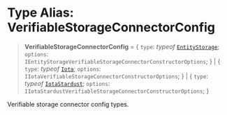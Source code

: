 # Type Alias: VerifiableStorageConnectorConfig

> **VerifiableStorageConnectorConfig** = \{ `type`: *typeof* [`EntityStorage`](../variables/VerifiableStorageConnectorType.md#entitystorage); `options`: `IEntityStorageVerifiableStorageConnectorConstructorOptions`; \} \| \{ `type`: *typeof* [`Iota`](../variables/VerifiableStorageConnectorType.md#iota); `options`: `IIotaVerifiableStorageConnectorConstructorOptions`; \} \| \{ `type`: *typeof* [`IotaStardust`](../variables/VerifiableStorageConnectorType.md#iotastardust); `options`: `IIotaStardustVerifiableStorageConnectorConstructorOptions`; \}

Verifiable storage connector config types.
